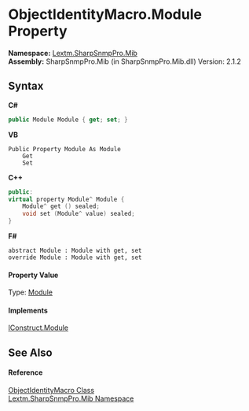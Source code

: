 # ObjectIdentityMacro.Module Property 
 

**Namespace:**&nbsp;<a href="N_Lextm_SharpSnmpPro_Mib">Lextm.SharpSnmpPro.Mib</a><br />**Assembly:**&nbsp;SharpSnmpPro.Mib (in SharpSnmpPro.Mib.dll) Version: 2.1.2

## Syntax

**C#**<br />
``` C#
public Module Module { get; set; }
```

**VB**<br />
``` VB
Public Property Module As Module
	Get
	Set
```

**C++**<br />
``` C++
public:
virtual property Module^ Module {
	Module^ get () sealed;
	void set (Module^ value) sealed;
}
```

**F#**<br />
``` F#
abstract Module : Module with get, set
override Module : Module with get, set
```


#### Property Value
Type: <a href="T_Lextm_SharpSnmpPro_Mib_Module">Module</a>

#### Implements
<a href="P_Lextm_SharpSnmpPro_Mib_IConstruct_Module">IConstruct.Module</a><br />

## See Also


#### Reference
<a href="T_Lextm_SharpSnmpPro_Mib_ObjectIdentityMacro">ObjectIdentityMacro Class</a><br /><a href="N_Lextm_SharpSnmpPro_Mib">Lextm.SharpSnmpPro.Mib Namespace</a><br />